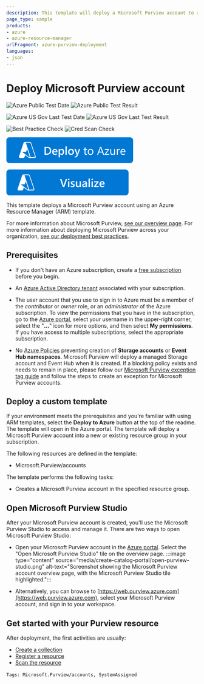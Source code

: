 ```yaml
---
description: This template will deploy a Microsoft Purview account to a new or existing resource group.
page_type: sample
products:
- azure
- azure-resource-manager
urlFragment: azure-purview-deployment
languages:
- json
---
```

# Deploy Microsoft Purview account

![Azure Public Test Date](https://azurequickstartsservice.blob.core.windows.net/badges/quickstarts/microsoft.azurepurview/azure-purview-deployment/PublicLastTestDate.svg)
![Azure Public Test Result](https://azurequickstartsservice.blob.core.windows.net/badges/quickstarts/microsoft.azurepurview/azure-purview-deployment/PublicDeployment.svg)

![Azure US Gov Last Test Date](https://azurequickstartsservice.blob.core.windows.net/badges/quickstarts/microsoft.azurepurview/azure-purview-deployment/FairfaxLastTestDate.svg)
![Azure US Gov Last Test Result](https://azurequickstartsservice.blob.core.windows.net/badges/quickstarts/microsoft.azurepurview/azure-purview-deployment/FairfaxDeployment.svg)

![Best Practice Check](https://azurequickstartsservice.blob.core.windows.net/badges/quickstarts/microsoft.azurepurview/azure-purview-deployment/BestPracticeResult.svg)
![Cred Scan Check](https://azurequickstartsservice.blob.core.windows.net/badges/quickstarts/microsoft.azurepurview/azure-purview-deployment/CredScanResult.svg)

[![Deploy to Azure](https://raw.githubusercontent.com/Azure/azure-quickstart-templates/master/1-CONTRIBUTION-GUIDE/images/deploytoazure.svg?sanitize=true)](https://portal.azure.com/#create/Microsoft.Template/uri/https%3A%2F%2Fraw.githubusercontent.com%2FAzure%2Fazure-quickstart-templates%2Fmaster%2Fquickstarts%2Fmicrosoft.azurepurview%2Fazure-purview-deployment%2Fazuredeploy.json)

[![Visualize](https://raw.githubusercontent.com/Azure/azure-quickstart-templates/master/1-CONTRIBUTION-GUIDE/images/visualizebutton.svg?sanitize=true)](http://armviz.io/#/?load=https%3A%2F%2Fraw.githubusercontent.com%2FAzure%2Fazure-quickstart-templates%2Fmaster%2Fquickstarts%2Fmicrosoft.azurepurview%2Fazure-purview-deployment%2Fazuredeploy.json)

This template deploys a Microsoft Purview account using an Azure Resource Manager (ARM) template.

For more information about Microsoft Purview, [see our overview page](/azure/purview/overview). For more information about deploying Microsoft Purview across your organization, [see our deployment best practices](/azure/purview/deployment-best-practices).

## Prerequisites

* If you don't have an Azure subscription, create a [free subscription](https://azure.microsoft.com/free/) before you begin.

* An [Azure Active Directory tenant](../../active-directory/fundamentals/active-directory-access-create-new-tenant.md) associated with your subscription.

* The user account that you use to sign in to Azure must be a member  of the *contributor* or *owner* role, or an *administrator* of the Azure subscription. To view the permissions that you have in the subscription, go to the [Azure portal](https://portal.azure.com), select your username in the upper-right corner, select the "**...**" icon for more options, and then select **My permissions**. If you have access to multiple subscriptions, select the appropriate subscription.

* No [Azure Policies](/governance/policy/overview) preventing creation of **Storage accounts** or **Event Hub namespaces**. Microsoft Purview will deploy a managed Storage account and Event Hub when it is created. If a blocking policy exists and needs to remain in place, please follow our [Microsoft Purview exception tag guide](/azure/purview/create-azure-purview-portal-faq) and follow the steps to create an exception for Microsoft Purview accounts.

## Deploy a custom template

If your environment meets the prerequisites and you're familiar with using ARM templates, select the **Deploy to Azure** button at the top of the readme. The template will open in the Azure portal.
The template will deploy a Microsoft Purview account into a new or existing resource group in your subscription.

The following resources are defined in the template:

* Microsoft.Purview/accounts

The template performs the following tasks:

* Creates a Microsoft Purview account in the specified resource group.

## Open Microsoft Purview Studio

After your Microsoft Purview account is created, you'll use the Microsoft Purview Studio to access and manage it. There are two ways to open Microsoft Purview Studio:

* Open your Microsoft Purview account in the [Azure portal](https://portal.azure.com). Select the "Open Microsoft Purview Studio" tile on the overview page.
    :::image type="content" source="media/create-catalog-portal/open-purview-studio.png" alt-text="Screenshot showing the Microsoft Purview account overview page, with the Microsoft Purview Studio tile highlighted.":::

* Alternatively, you can browse to [https://web.purview.azure.com](https://web.purview.azure.com), select your Microsoft Purview account, and sign in to your workspace.

## Get started with your Purview resource

After deployment, the first activities are usually:

* [Create a collection](/azure/purview/quickstart-create-collection)
* [Register a resource](/azure/purview/azure-purview-connector-overview)
* [Scan the resource](/azure/purview/concept-scans-and-ingestion)

`Tags: Microsoft.Purview/accounts, SystemAssigned`
